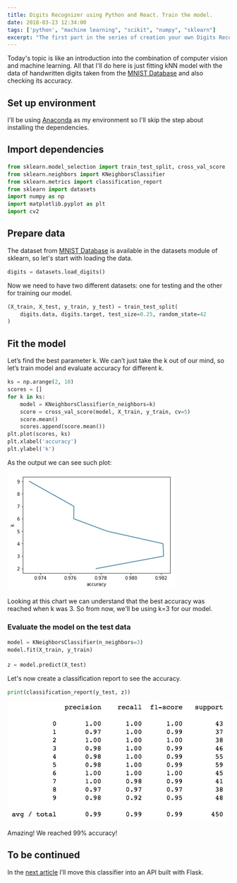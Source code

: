 ```yaml
---
title: Digits Recognizer using Python and React. Train the model.
date: 2018-03-23 12:34:00
tags: ['python', "machine learning", "scikit", "numpy", "sklearn"]
excerpt: "The first part in the series of creation your own Digits Recognizer using Python"
---
```


Today's topic is like an introduction into the combination of computer vision and machine learning. All that I'll do here is just fitting kNN model with the data of handwritten digits taken from the [MNIST Database](http://yann.lecun.com/exdb/mnist/) and also checking its accuracy.

## Set up environment

I'll be using [Anaconda](https://anaconda.org/anaconda/python) as my environment so I'll skip the step about installing the dependencies.

## Import dependencies

```python
from sklearn.model_selection import train_test_split, cross_val_score
from sklearn.neighbors import KNeighborsClassifier
from sklearn.metrics import classification_report
from sklearn import datasets
import numpy as np
import matplotlib.pyplot as plt
import cv2
```

## Prepare data

The dataset from [MNIST Database](http://yann.lecun.com/exdb/mnist/) is available in the datasets module of sklearn, so let's start with loading the data.

```python
digits = datasets.load_digits()
```

Now we need to have two different datasets: one for testing and the other for training our model.

```python
(X_train, X_test, y_train, y_test) = train_test_split(
    digits.data, digits.target, test_size=0.25, random_state=42
)
```

## Fit the model

Let’s find the best parameter k. We can’t just take the k out of our mind, so let’s train model and evaluate accuracy for different k.

```python
ks = np.arange(2, 10)
scores = []
for k in ks:
    model = KNeighborsClassifier(n_neighbors=k)
    score = cross_val_score(model, X_train, y_train, cv=5)
    score.mean()
    scores.append(score.mean())
plt.plot(scores, ks)
plt.xlabel('accuracy')
plt.ylabel('k')
```

As the output we can see such plot:

![](./assets/digits-recognizer-1/find-best-k.jpg)

Looking at this chart we can understand that the best accuracy was reached when k was 3.
So from now, we'll be using k=3 for our model.

### Evaluate the model on the test data

```python
model = KNeighborsClassifier(n_neighbors=3)
model.fit(X_train, y_train)

z = model.predict(X_test)
```

Let's now create a classification report to see the accuracy.

```python
print(classification_report(y_test, z))
```

![](./assets/digits-recognizer-1/classification-score.png)

Amazing! We reached 99% accuracy!

## To be continued

In the [next article](/blog/digits-recognizer-python-flask-react-2) I’ll move this classifier into an API built with Flask.
